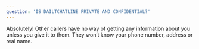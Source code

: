 ```yaml
---
question: 'IS DAILTCHATLINE PRIVATE AND CONFIDENTIAL?'
---
```


Absolutely! Other callers have no way of getting any information about you unless you give it to them. They won’t know your phone number, address or real name.
